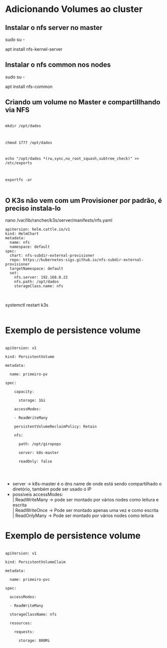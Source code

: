 # Adicionando Volumes ao cluster

## Instalar o nfs server no master
sudo su -

apt install nfs-kernel-server


## Instalar o nfs common nos nodes
sudo su -

apt install nfs-common

## Criando um volume no Master e compartillhando via NFS
<code>
mkdir /opt/dados<br>
  
chmod 1777 /opt/dados<br>
  
echo "/opt/dados *(rw,sync,no_root_squash,subtree_check)" >> /etc/exports<br>

exportfs -ar
</code>
<br>
<br>

## O K3s não vem com um Provisioner por padrão, é preciso instala-lo
nano /var/lib/rancher/k3s/server/manifests/nfs.yaml

```
apiVersion: helm.cattle.io/v1
kind: HelmChart
metadata:
  name: nfs
  namespace: default
spec:
  chart: nfs-subdir-external-provisioner
  repo: https://kubernetes-sigs.github.io/nfs-subdir-external-provisioner
  targetNamespace: default
  set:
    nfs.server: 192.168.0.22
    nfs.path: /opt/dados
    storageClass.name: nfs
```
<br>

systemctl restart k3s
<br>
<br>


# Exemplo de persistence volume
<code> 
apiVersion: v1<br>
kind: PersistentVolume<br>
metadata:<br>
&nbsp; name: primeiro-pv<br>
spec:<br>
  &nbsp; capacity:<br>
  &nbsp; &nbsp; storage: 1Gi<br>
  &nbsp; accessModes:<br>
  &nbsp; - ReadWriteMany<br>
  &nbsp; persistentVolumeReclaimPolicy: Retain<br>
  &nbsp; nfs:<br>
  &nbsp; &nbsp; path: /opt/giropops<br>
  &nbsp; &nbsp; server: k8s-master<br>
  &nbsp; &nbsp; readOnly: false<br>
<br>  
</code> 

* server ->  k8s-master é o dns name de onde está sendo compartilhado o diretório, também pode ser usado o IP
* possíveis accessModes: <br>
| ReadWriteMany ->  pode ser montado por vários nodes como leitura e escrita<br>
| ReadWriteOnce -> Pode ser montado apenas uma vez e como escrita<br>
| ReadOnlyMany -> Pode ser montado por vários nodes como leitura<br>

# Exemplo de persistence volume

<code>
apiVersion: v1<br>
kind: PersistentVolumeClaim<br>
metadata:<br>
&nbsp; name: primeiro-pvc<br>
spec:<br>
&nbsp; accessModes:<br>
&nbsp; - ReadWriteMany<br>
&nbsp; storageClassName: nfs<br>
&nbsp; resources: <br>
&nbsp; &nbsp; requests:<br>
&nbsp; &nbsp; &nbsp; storage: 800Mi<br>
</code>
<br>
<br>

